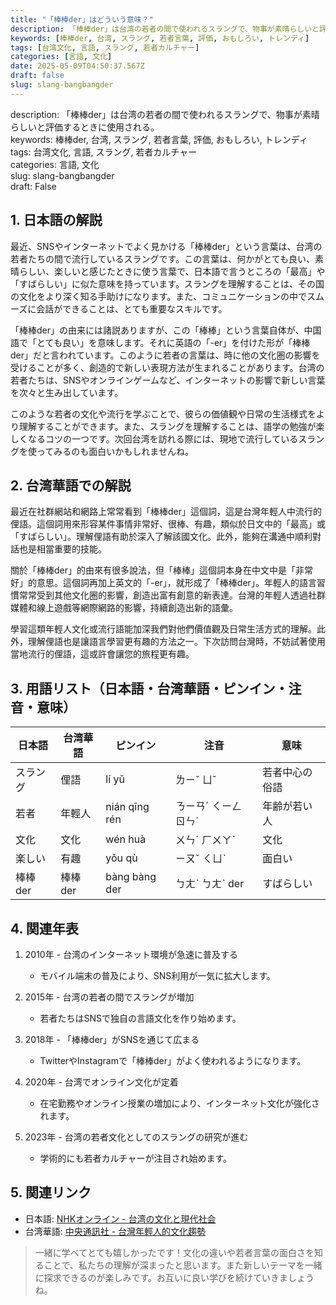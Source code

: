 ```yaml
---
title: "「棒棒der」はどういう意味？"
description: 「棒棒der」は台湾の若者の間で使われるスラングで、物事が素晴らしいと評価するときに使用される。
keywords: [棒棒der, 台湾, スラング, 若者言葉, 評価, おもしろい, トレンディ]
tags: [台湾文化, 言語, スラング, 若者カルチャー]
categories: [言語, 文化]
date: 2025-05-09T04:50:37.567Z
draft: false
slug: slang-bangbangder
---
```


description: 「棒棒der」は台湾の若者の間で使われるスラングで、物事が素晴らしいと評価するときに使用される。  
keywords: 棒棒der, 台湾, スラング, 若者言葉, 評価, おもしろい, トレンディ  
tags: 台湾文化, 言語, スラング, 若者カルチャー  
categories: 言語, 文化  
slug: slang-bangbangder  
draft: False  

## 1. 日本語の解説
最近、SNSやインターネットでよく見かける「棒棒der」という言葉は、台湾の若者たちの間で流行しているスラングです。この言葉は、何かがとても良い、素晴らしい、楽しいと感じたときに使う言葉で、日本語で言うところの「最高」や「すばらしい」に似た意味を持っています。スラングを理解することは、その国の文化をより深く知る手助けになります。また、コミュニケーションの中でスムーズに会話ができることは、とても重要なスキルです。

「棒棒der」の由来には諸説ありますが、この「棒棒」という言葉自体が、中国語で「とても良い」を意味します。それに英語の「-er」を付けた形が「棒棒der」だと言われています。このように若者の言葉は、時に他の文化圏の影響を受けることが多く、創造的で新しい表現方法が生まれることがあります。台湾の若者たちは、SNSやオンラインゲームなど、インターネットの影響で新しい言葉を次々と生み出しています。

このような若者の文化や流行を学ぶことで、彼らの価値観や日常の生活様式をより理解することができます。また、スラングを理解することは、語学の勉強が楽しくなるコツの一つです。次回台湾を訪れる際には、現地で流行しているスラングを使ってみるのも面白いかもしれませんね。

## 2. 台湾華語での解説
最近在社群網站和網路上常常看到「棒棒der」這個詞，這是台灣年輕人中流行的俚語。這個詞用來形容某件事情非常好、很棒、有趣，類似於日文中的「最高」或「すばらしい」。理解俚語有助於深入了解該國文化。此外，能夠在溝通中順利對話也是相當重要的技能。

關於「棒棒der」的由來有很多說法，但「棒棒」這個詞本身在中文中是「非常好」的意思。這個詞再加上英文的「-er」，就形成了「棒棒der」。年輕人的語言習慣常常受到其他文化圈的影響，創造出富有創意的新表達。台灣的年輕人透過社群媒體和線上遊戲等網際網路的影響，持續創造出新的語彙。

學習這類年輕人文化或流行語能加深我們對他們價值觀及日常生活方式的理解。此外，理解俚語也是讓語言學習更有趣的方法之一。下次訪問台灣時，不妨試著使用當地流行的俚語，這或許會讓您的旅程更有趣。

## 3. 用語リスト（日本語・台湾華語・ピンイン・注音・意味）

| 日本語 | 台湾華語 | ピンイン | 注音 | 意味 |
| --- | --- | --- | --- | --- |
| スラング | 俚語 | lí yǔ | ㄌㄧˇ ㄩˇ | 若者中心の俗語 |
| 若者 | 年輕人 | nián qīng rén | ㄋㄧㄢˊ ㄑㄧㄥ ㄖㄣˊ | 年齢が若い人 |
| 文化 | 文化 | wén huà | ㄨㄣˊ ㄏㄨㄚˋ | 文化 |
| 楽しい | 有趣 | yǒu qù | ㄧㄡˇ ㄑㄩˋ | 面白い |
| 棒棒der | 棒棒der | bàng bàng der | ㄅㄤˋ ㄅㄤˋ der | すばらしい |

## 4. 関連年表

1. 2010年 - 台湾のインターネット環境が急速に普及する  
   - モバイル端末の普及により、SNS利用が一気に拡大します。

2. 2015年 - 台湾の若者の間でスラングが増加  
   - 若者たちはSNSで独自の言語文化を作り始めます。

3. 2018年 - 「棒棒der」がSNSを通じて広まる  
   - TwitterやInstagramで「棒棒der」がよく使われるようになります。

4. 2020年 - 台湾でオンライン文化が定着  
   - 在宅勤務やオンライン授業の増加により、インターネット文化が強化されます。

5. 2023年 - 台湾の若者文化としてのスラングの研究が進む  
   - 学術的にも若者カルチャーが注目され始めます。

## 5. 関連リンク

- 日本語: [NHKオンライン - 台湾の文化と現代社会](https://www3.nhk.or.jp/nhkworld/ja/)
- 台湾華語: [中央通訊社 - 台灣年輕人的文化趨勢](https://www.cna.com.tw/)

>一緒に学べてとても嬉しかったです！文化の違いや若者言葉の面白さを知ることで、私たちの理解が深まったと思います。また新しいテーマを一緒に探求できるのが楽しみです。お互いに良い学びを続けていきましょうね。